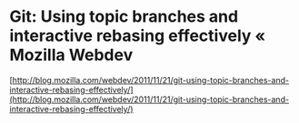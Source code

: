 <!--
id: 13127360589
link: http://tumblr.atmos.org/post/13127360589/git-using-topic-branches-and-interactive-rebasing
slug: git-using-topic-branches-and-interactive-rebasing
date: Mon Nov 21 2011 14:19:09 GMT-0800 (PST)
publish: 2011-11-021
tags: 
title: Git: Using topic branches and interactive rebasing effectively « Mozilla Webdev
-->


Git: Using topic branches and interactive rebasing effectively « Mozilla Webdev
===============================================================================

[http://blog.mozilla.com/webdev/2011/11/21/git-using-topic-branches-and-interactive-rebasing-effectively/](http://blog.mozilla.com/webdev/2011/11/21/git-using-topic-branches-and-interactive-rebasing-effectively/)

